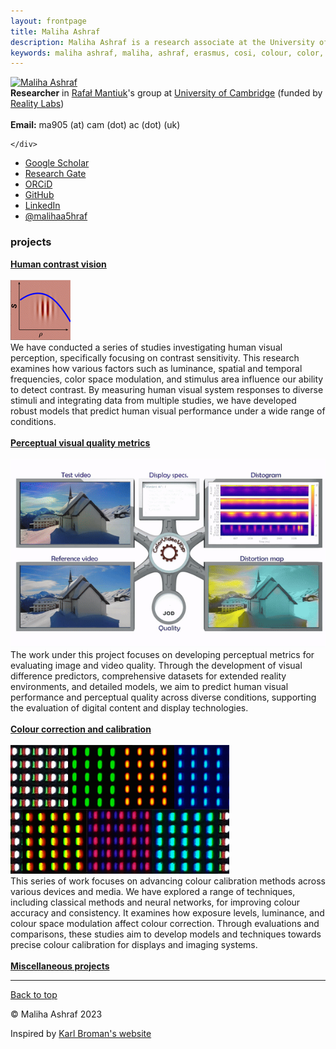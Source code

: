 ```yaml
---
layout: frontpage
title: Maliha Ashraf
description: Maliha Ashraf is a research associate at the University of Cambridge. She has previously received an Erasumus Mundus Joint Master degree in "Color in Science & Technology".
keywords: maliha ashraf, maliha, ashraf, erasmus, cosi, colour, color, computational color, computational vision, vision, contrast, contrast sensitivity, perception, modeling, modelling, psychology, psychophysics, ned, ujm, ugr, uef, uol, liverpool, cambridge, reality labs, meta
---
```


<div class="container">
    <div class="row-fluid">
		<div class="span2">
        <a href="../assets/pics/contact.jpg">
            <img src="../assets/pics/contact.jpg"
                  title="Maliha Ashraf" alt="Maliha Ashraf"/></a>
				  <br/>
        </div>
        <div class="span5">
            <strong>Researcher</strong> in <a href="https://www.cl.cam.ac.uk/~rkm38/">Rafał Mantiuk</a>'s group at <a href="https://www.cst.cam.ac.uk/">University of Cambridge</a> (funded by <a href="https://about.meta.com/realitylabs/">Reality Labs</a>)<br/>
			<!--<strong>PhD student</strong> at <a href="https://www.liverpool.ac.uk/">University of Liverpool</a> supervised by <a href="https://www.liverpool.ac.uk/electrical-engineering-and-electronics/staff/jeremy-smith/">Jeremy Smith</a> and <a href="https://pcwww.liv.ac.uk/~sophiew/">Sophie Wuerger</a><br/>-->
            <br/>
			<strong>Email:</strong>
			ma905 (at) cam (dot) ac (dot) (uk)
			<br/>
        </div>
        
    </div>
</div>

<div class="navbar">
  <div class="navbar-inner">
      <ul class="nav">  
		  <li><a href="https://scholar.google.com/citations?user=9Jl9K3wAAAAJ&hl=en">Google Scholar</a></li>
		  <li><a href="https://www.researchgate.net/profile/Maliha_Ashraf4">Research Gate</a></li>
		  <li><a href="https://orcid.org/0000-0002-8142-5611">ORCiD</a></li>
          <li><a href="https://github.com/MalihaAshraf">GitHub</a></li>
		  <li><a href="https://www.linkedin.com/in/malihaashraf/">LinkedIn</a></li>
		  <li><a href="https://twitter.com/MalihaA5hraf">@malihaa5hraf</a></li>
      </ul>
  </div>
</div>

<div class="container">
	<h3>projects</h3>
</div>

<div class="container container-box">
    <b><a href="/pages/hvs.html">Human contrast vision</a></b><br/><br/>
    <div class="row-fluid">
        <div class="span3">
			<img src="assets/projects/contrast/castleCSF_icon.gif" alt="CSF">
		</div>
		<div class="span9">
           We have conducted a series of studies investigating human visual perception, specifically focusing on contrast sensitivity. This research examines how various factors such as luminance, spatial and temporal frequencies, color space modulation, and stimulus area influence our ability to detect contrast. By measuring human visual system responses to diverse stimuli and integrating data from multiple studies, we have developed robust models that predict human visual performance under a wide range of conditions.<br/><br/>
        </div> 
	</div> 
</div>

<div class="container container-box">
    <b><a href="/pages/metrics.html">Perceptual visual quality metrics</a></b><br/><br/>
    <div class="row-fluid">
        <div class="span3">
			<img src="assets/projects/metrics/cvvdp_24.gif">
		</div>
		<div class="span9">
            The work under this project focuses on developing perceptual metrics for evaluating image and video quality. Through the development of visual difference predictors, comprehensive datasets for extended reality environments, and detailed models, we aim to predict human visual performance and perceptual quality across diverse conditions, supporting the evaluation of digital content and display technologies. <br/><br/>
        </div> 
	</div> 
</div>

<div class="container container-box">
    <b><a href="/pages/colour.html">Colour correction and calibration</a></b><br/><br/>
    <div class="row-fluid">
        <div class="span3">
			<img src="assets/projects/colour/oled_hvei24.jpg">
		</div>
		<div class="span9">
            This series of work focuses on advancing colour calibration methods across various devices and media. We have explored a range of techniques, including classical methods and neural networks, for improving colour accuracy and consistency. It examines how exposure levels, luminance, and colour space modulation affect colour correction. Through evaluations and comparisons, these studies aim to develop models and techniques towards precise colour calibration for displays and imaging systems.<br/><br/>
        </div> 
	</div> 
</div>

<div class="container container-box">
    <b><a href="/pages/misc.html">Miscellaneous projects</a></b><br/>
</div>

<!--
<hr />


<div class="container">
	<h3>highlights</h3>
</div>

<div class="container container-box">
    <b>November 2023: Attended <a href="https://www.imaging.org/IST/Conferences/CIC/CIC2023/CIC_Home.aspx?hkey=2b9f077c-88d0-4baa-b55f-98ed886aba94&WebsiteKey=6d978a6f-475d-46cc-bcf2-7a9e3d5f8f82&8a93a38c6b0c=7#8a93a38c6b0c">CIC31</a> held in Paris</b><br/><br/>
    <div class="row-fluid">		
        <div class="span9">
            I was one of the short course chairs along with Hong Wei, and also a session chair for the "Multi- and Hyperspectral" technical session. Our poster <em>"Forward and inverse color calibration models for OLED displays"</em> garnered a lot of interest. <br/><br/>
        </div>   
		<div class="span4">
            <a href="assets/cic2023/cic_poster.pdf" target="_blank">
                <img src="assets/cic2023/cic_poster.png" alt="CIC Poster">
            </a>
		</div>
        
	</div> 
</div> -->


<hr />



<footer class="text-muted">
  <div class="container">
    <p class="float-right">
      <a class="text-info" href="#top">Back to top</a>
    </p>
    <p>© Maliha Ashraf 2023</p>
    <p class="small">Inspired by <a href="https://kbroman.org/" class="text-info" target="_blank"> Karl Broman's website </a> </p>
  </div>
</footer>


